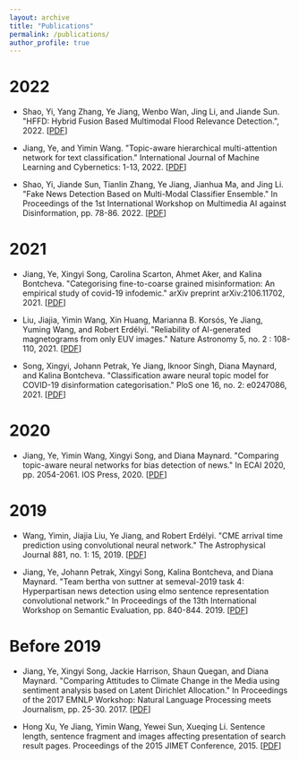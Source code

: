 ```yaml
---
layout: archive
title: "Publications"
permalink: /publications/
author_profile: true
---
```


2022
======
* Shao, Yi, Yang Zhang, Ye Jiang, Wenbo Wan, Jing Li, and Jiande Sun. "HFFD: Hybrid Fusion Based Multimodal Flood Relevance Detection.", 2022.  [[PDF](https://ye-jiang.com/files/SHAO_22.pdf)]

* Jiang, Ye, and Yimin Wang. "Topic-aware hierarchical multi-attention network for text classification." International Journal of Machine Learning and Cybernetics: 1-13, 2022.  [[PDF](https://ye-jiang.com/files/ML&C_FINAL.pdf)]

* Shao, Yi, Jiande Sun, Tianlin Zhang, Ye Jiang, Jianhua Ma, and Jing Li. "Fake News Detection Based on Multi-Modal Classifier Ensemble." In Proceedings of the 1st International Workshop on Multimedia AI against Disinformation, pp. 78-86. 2022.  [[PDF](https://ye-jiang.com/files/ensemble21.pdf)]

2021
======
* Jiang, Ye, Xingyi Song, Carolina Scarton, Ahmet Aker, and Kalina Bontcheva. "Categorising fine-to-coarse grained misinformation: An empirical study of covid-19 infodemic." arXiv preprint arXiv:2106.11702, 2021.  [[PDF](https://ye-jiang.com/files/arix21.pdf)]

* Liu, Jiajia, Yimin Wang, Xin Huang, Marianna B. Korsós, Ye Jiang, Yuming Wang, and Robert Erdélyi. "Reliability of AI-generated magnetograms from only EUV images." Nature Astronomy 5, no. 2 : 108-110, 2021.  [[PDF](https://ye-jiang.com/files/nature21.pdf)]

* Song, Xingyi, Johann Petrak, Ye Jiang, Iknoor Singh, Diana Maynard, and Kalina Bontcheva. "Classification aware neural topic model for COVID-19 disinformation categorisation." PloS one 16, no. 2: e0247086, 2021.  [[PDF](https://ye-jiang.com/files/plos21.pdf)]

2020
======
* Jiang, Ye, Yimin Wang, Xingyi Song, and Diana Maynard. "Comparing topic-aware neural networks for bias detection of news." In ECAI 2020, pp. 2054-2061. IOS Press, 2020.  [[PDF](https://ye-jiang.com/files/topic20.pdf)]


2019
======
* Wang, Yimin, Jiajia Liu, Ye Jiang, and Robert Erdélyi. "CME arrival time prediction using convolutional neural network." The Astrophysical Journal 881, no. 1: 15, 2019. [[PDF](https://ye-jiang.com/files/cme19.pdf)]

* Jiang, Ye, Johann Petrak, Xingyi Song, Kalina Bontcheva, and Diana Maynard. "Team bertha von suttner at semeval-2019 task 4: Hyperpartisan news detection using elmo sentence representation convolutional network." In Proceedings of the 13th International Workshop on Semantic Evaluation, pp. 840-844. 2019. [[PDF](https://ye-jiang.com/files/team19.pdf)]

Before 2019
======
* Jiang, Ye, Xingyi Song, Jackie Harrison, Shaun Quegan, and Diana Maynard. "Comparing Attitudes to Climate Change in the Media using sentiment analysis based on Latent Dirichlet Allocation." In Proceedings of the 2017 EMNLP Workshop: Natural Language Processing meets Journalism, pp. 25-30. 2017.  [[PDF](https://ye-jiang.com/files/compare17.pdf)]  

* Hong Xu, Ye Jiang, Yimin Wang, Yewei Sun, Xueqing Li. Sentence length, sentence fragment and images affecting presentation of search result pages. Proceedings of the 2015 JIMET Conference, 2015.   [[PDF](https://ye-jiang.com/files/sentence_length.pdf)] 
